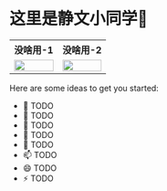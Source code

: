 # 这里是静文小同学👋

<p align="center">
  <table width="100%">
    <tr>
      <th>没啥用-1</th>
      <th>没啥用-2</th>
    </tr>
    <tr>
      <td width="50%">
        <img width="100%" src="https://github-readme-stats.vercel.app/api?username=Zjingwen" />
      </td>
      <td width="50%">
        <img width="100%" src="https://github-readme-stats.vercel.app/api/top-langs/?username=Zjingwen&layout=compact" />
      </td>
    </tr>
  </table>
</p>

Here are some ideas to get you started:

- 🔭 TODO
- 🌱 TODO
- 👯 TODO
- 🤔 TODO
- 💬 TODO
- 📫 TODO
- 😄 TODO
- ⚡ TODO
